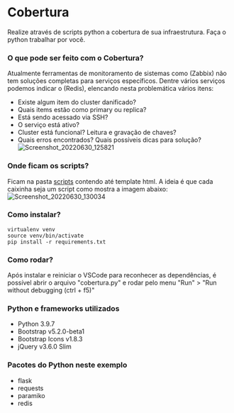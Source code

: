 # Cobertura
Realize através de scripts python a cobertura de sua infraestrutura. Faça o python trabalhar por você.

### O que pode ser feito com o Cobertura?
Atualmente ferramentas de monitoramento de sistemas como (Zabbix) não tem soluções completas para serviços específicos.
Dentre vários serviços podemos indicar o (Redis), elencando nesta problemática vários itens:
- Existe algum item do cluster danificado?
- Quais items estão como primary ou replica?
- Está sendo acessado via SSH?
- O serviço está ativo?
- Cluster está funcional? Leitura e gravação de chaves?
- Quais erros encontrados? Quais possíveis dicas para solução?
![Screenshot_20220630_125821](https://user-images.githubusercontent.com/26276218/176724085-a6ea671f-e5ac-4e9b-a95e-427806416a82.png)

### Onde ficam os scripts?
Ficam na pasta [scripts](scripts) contendo até template html. A ideia é que cada caixinha seja um script como mostra a imagem abaixo:
![Screenshot_20220630_130034](https://user-images.githubusercontent.com/26276218/176724336-030d5702-c393-4449-8662-a5db4677fcce.png)

### Como instalar?
```shell
virtualenv venv
source venv/bin/activate
pip install -r requirements.txt
```

### Como rodar?
Após instalar e reiniciar o VSCode para reconhecer as dependências, é possível abrir o arquivo "cobertura.py" e rodar pelo menu "Run" > "Run without debugging (ctrl + f5)"

### Python e frameworks utilizados
- Python 3.9.7
- Bootstrap v5.2.0-beta1
- Bootstrap Icons v1.8.3
- jQuery v3.6.0 Slim

### Pacotes do Python neste exemplo
- flask
- requests
- paramiko
- redis

